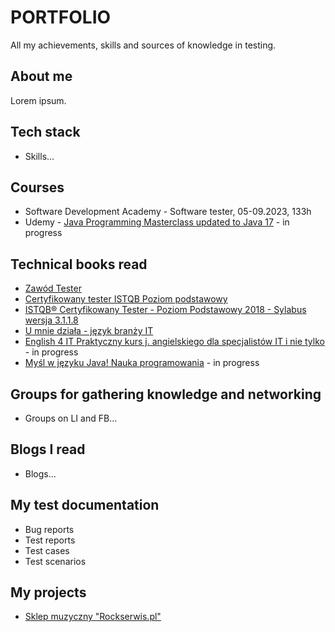 # PORTFOLIO
All my achievements, skills and sources of knowledge in testing.

## About me

Lorem ipsum.

## Tech stack

* Skills...

## Courses

* Software Development Academy - Software tester, 05-09.2023, 133h
* Udemy - [Java Programming Masterclass updated to Java 17](https://www.udemy.com/course/java-the-complete-java-developer-course/) - in progress 

## Technical books read

* [Zawód Tester](https://ksiegarnia.pwn.pl/Zawod-tester,750906499,p.html)
* [Certyfikowany tester ISTQB Poziom podstawowy](https://helion.pl/ksiazki/certyfikowany-tester-istqb-poziom-podstawowy-adam-roman-lucjan-stapp,ctispv.htm#format/d)
* [ISTQB® Certyfikowany Tester - Poziom Podstawowy 2018 - Sylabus wersja 3.1.1.8](https://sjsi.org/ist-qb/do-pobrania/)
* [U mnie działa - język branży IT](https://helion.pl/ksiazki/u-mnie-dziala-jezyk-branzy-it-wydanie-ii-pawel-baszuro,umnie2.htm#format/d)
* [English 4 IT Praktyczny kurs j. angielskiego dla specjalistów IT i nie tylko](https://helion.pl/ksiazki/english-4-it-praktyczny-kurs-jezyka-angielskiego-dla-specjalistow-it-i-nie-tylko-beata-blaszczyk,angivv.htm#format/d) - in progress
* [Myśl w języku Java! Nauka programowania](https://helion.pl/ksiazki/mysl-w-jezyku-java-nauka-programowania-wydanie-ii-allen-b-downey-chris-mayfield,mysja2.htm#format/d) - in progress

## Groups for gathering knowledge and networking

* Groups on LI and FB...

## Blogs I read

* Blogs...

## My test documentation

* Bug reports
* Test reports
* Test cases
* Test scenarios

## My projects

* [Sklep muzyczny "Rockserwis.pl"](https://drive.google.com/drive/folders/1OoEWSPpsT9j8FO0FNoIUrFUsNU-y9LWj?usp=sharing)
